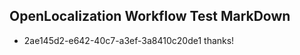 ## OpenLocalization Workflow Test MarkDown
* 2ae145d2-e642-40c7-a3ef-3a8410c20de1 
thanks!<!--HONumber=Mar16_HO2-->
